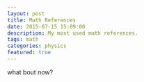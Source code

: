 ```yaml
---
layout: post
title: Math References
date: 2015-07-15 15:09:00
description: My most used math references.
tags: math
categories: physics
featured: true
---
```


what bout now?